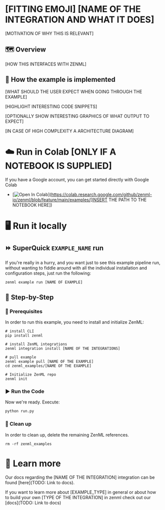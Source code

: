 # [FITTING EMOJI] [NAME OF THE INTEGRATION AND WHAT IT DOES]

[MOTIVATION OF WHY THIS IS RELEVANT]

## 🗺 Overview

[HOW THIS INTERFACES WITH ZENML]

## 🧰 How the example is implemented

[WHAT SHOULD THE USER EXPECT WHEN GOING THROUGH THE EXAMPLE]

[HIGHLIGHT INTERESTING CODE SNIPPETS]

[OPTIONALLY SHOW INTERESTING GRAPHICS OF WHAT OUTPUT TO EXPECT]

[IN CASE OF HIGH COMPLEXITY A ARCHITECTURE DIAGRAM]

# ☁️ Run in Colab [ONLY IF A NOTEBOOK IS SUPPLIED]

If you have a Google account, you can get started directly with Google Colab
- [![Open In Colab](https://colab.research.google.com/assets/colab-badge.svg)](https://colab.research.google.com/github/zenml-io/zenml/blob/feature/main/examples/[INSERT
THE PATH TO THE NOTEBOOK HERE])

# 🖥 Run it locally

## ⏩ SuperQuick `EXAMPLE_NAME` run

If you're really in a hurry, and you want just to see this example pipeline run,
without wanting to fiddle around with all the individual installation and
configuration steps, just run the following:

```shell
zenml example run [NAME OF EXAMPLE]
```

## 👣 Step-by-Step

### 📄 Prerequisites

In order to run this example, you need to install and initialize ZenML:

```shell
# install CLI
pip install zenml

# install ZenML integrations
zenml integration install [NAME OF THE INTEGRATIONS]

# pull example
zenml example pull [NAME OF THE EXAMPLE]
cd zenml_examples/[NAME OF THE EXAMPLE]

# Initialize ZenML repo
zenml init
```

### ▶️ Run the Code

Now we're ready. Execute:

```bash
python run.py
```

### 🧽 Clean up

In order to clean up, delete the remaining ZenML references.

```shell
rm -rf zenml_examples
```

# 📜 Learn more

Our docs regarding the [NAME OF THE INTEGRATION] integration can be found [here](TODO: Link to docs).

If you want to learn more about [EXAMPLE_TYPE] in general or about how to build your own [TYPE OF THE INTEGRATION] in zenml
check out our [docs](TODO: Link to docs)
